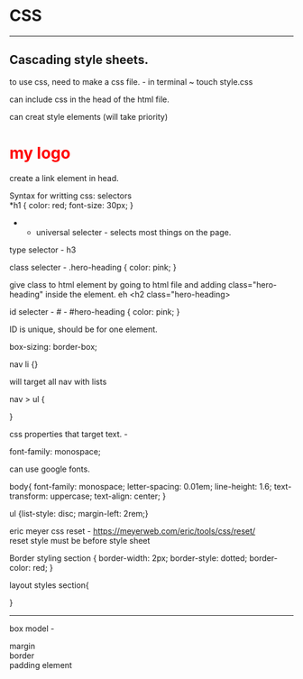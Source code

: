 # **CSS**  

****  

## Cascading style sheets.

to use css, need to make a css file. - in terminal ~ touch style.css

can include css in the head of the html file. 

can creat style elements (will take priority)
<h1 style="color: red">my logo</h1>

create a link element in head.  
<link rel="stylesheet" href="style.css"/>

Syntax for writting css: selectors   
*h1 {
color: red;
font-size: 30px;
}

* - universal selecter - selects most things on the page.  

type selector - h3 

class selecter - .hero-heading {
  color: pink;
}

give class to html element by going to html file and adding  class="hero-heading" inside the element. eh <h2 class="hero-heading> 


id selecter - # - #hero-heading {
  color: pink;
}

ID is unique, should be for one element.


 box-sizing: border-box;

nav li {} 

will target all nav with lists

nav > ul {

}

css properties that target text. - 

font-family: monospace;

can use google fonts. 

body{
  font-family: monospace;
  letter-spacing: 0.01em;
  line-height: 1.6;
  text-transform: uppercase;
  text-align: center;
}

ul {list-style: disc;
margin-left: 2rem;}

eric meyer css reset - https://meyerweb.com/eric/tools/css/reset/  
reset style must be before style sheet

 Border styling
section { border-width: 2px;
border-style: dotted;
border-color: red;
}

layout styles
section{



}
****
box model - 

margin  
border  
padding 
element 